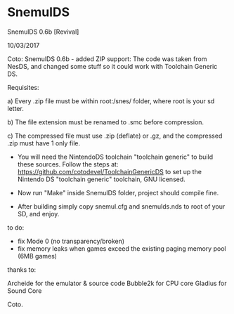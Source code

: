 # SnemulDS
SnemulDS 0.6b [Revival]

10/03/2017

Coto: SnemulDS 0.6b - added ZIP support:
The code was taken from NesDS, and changed some stuff so it could work with Toolchain Generic DS.

Requisites:

a) Every .zip file must be within root:/snes/ folder, where root is your sd letter.

b) The file extension must be renamed to .smc before compression.

c) The compressed file must use  .zip (deflate) or .gz, and the compressed .zip must have 1 only file.

- You will need the NintendoDS toolchain "toolchain generic" to build these sources.
Follow the steps at: https://github.com/cotodevel/ToolchainGenericDS to set up the Nintendo DS "toolchain generic" toolchain, GNU licensed. 

- Now run "Make" inside SnemulDS folder, project should compile fine.

- After building simply copy snemul.cfg and snemulds.nds to root of your SD, and enjoy.

    
to do:

-   fix Mode 0 (no transparency/broken)
-   fix memory leaks when games exceed the existing paging memory pool (6MB games)


thanks to:

Archeide for the emulator & source code
Bubble2k for CPU core
Gladius for Sound Core


Coto.